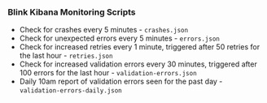 ### Blink Kibana Monitoring Scripts

- Check for crashes every 5 minutes - `crashes.json`
- Check for unexpected errors every 5 minutes - `errors.json`
- Check for increased retries every 1 minute, triggered after 50 retries for the last hour - `retries.json`
- Check for increased validation errors every 30 minutes, triggered after 100 errors for the last hour - `validation-errors.json`
- Daily 10am report of validation errors seen for the past day - `validation-errors-daily.json`
